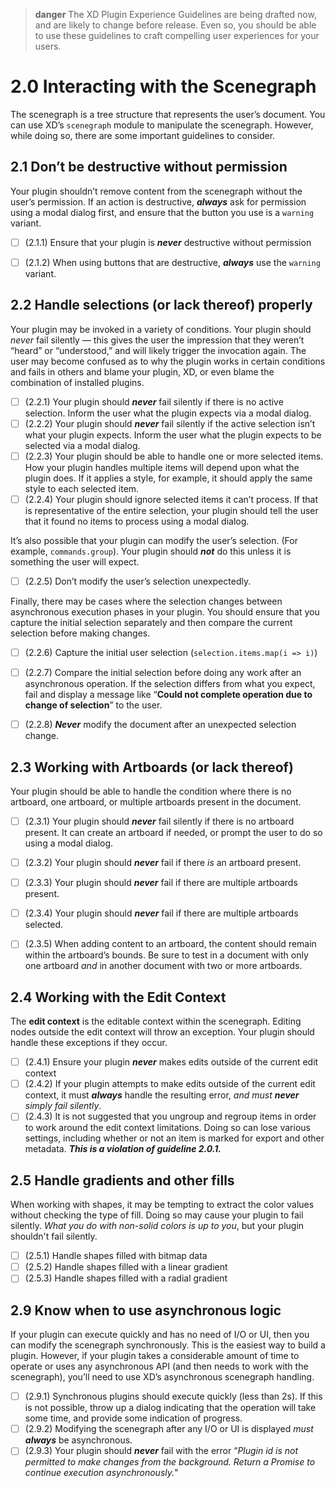 > **danger**
> The XD Plugin Experience Guidelines are being drafted now, and are likely to change before release. Even so, you should be able to use these guidelines to craft compelling user experiences for your users.

# 2.0 Interacting with the Scenegraph

The scenegraph is a tree structure that represents the user’s document. You can use XD’s `scenegraph` module to manipulate the scenegraph. However, while doing so, there are some important guidelines to consider.


## 2.1 Don’t be destructive without permission

Your plugin shouldn’t remove content from the scenegraph without the user’s permission. If an action is destructive, ***always*** ask for permission using a modal dialog first, and ensure that the button you use is a `warning` variant.


- [ ] (2.1.1) Ensure that your plugin is ***never*** destructive without permission
- [ ] (2.1.2) When using buttons that are destructive, ***always*** use the `warning` variant.


## 2.2 Handle selections (or lack thereof) properly

Your plugin may be invoked in a variety of conditions. Your plugin should *never* fail silently — this gives the user the impression that they weren’t “heard” or “understood,” and will likely trigger the invocation again. The user may become confused as to why the plugin works in certain conditions and fails in others and blame your plugin, XD, or even blame the combination of installed plugins.


- [ ] (2.2.1) Your plugin should ***never*** fail silently if there is no active selection. Inform the user what the plugin expects via a modal dialog.
- [ ] (2.2.2) Your plugin should ***never*** fail silently if the active selection isn’t what your plugin expects. Inform the user what the plugin expects to be selected via a modal dialog.
- [ ] (2.2.3) Your plugin should be able to handle one or more selected items. How your plugin handles multiple items will depend upon what the plugin does. If it applies a style, for example, it should apply the same style to each selected item.
- [ ] (2.2.4) Your plugin should ignore selected items it can’t process. If that is representative of the entire selection, your plugin should tell the user that it found no items to process using a modal dialog.

It’s also possible that your plugin can modify the user’s selection. (For example, `commands.group`). Your plugin should ***not*** do this unless it is something the user will expect.


- [ ] (2.2.5) Don’t modify the user’s selection unexpectedly.

Finally, there may be cases where the selection changes between asynchronous execution phases in your plugin. You should ensure that you capture the initial selection separately and then compare the current selection before making changes.


- [ ] (2.2.6) Capture the initial user selection (`selection.items.map(i => i)`)
- [ ] (2.2.7) Compare the initial selection before doing any work after an asynchronous operation. If the selection differs from what you expect, fail and display a message like “**Could not complete operation due to change of selection**” to the user.
- [ ] (2.2.8) ***Never*** modify the document after an unexpected selection change.


## 2.3 Working with Artboards (or lack thereof)

Your plugin should be able to handle the condition where there is no artboard, one artboard, or multiple artboards present in the document.


- [ ] (2.3.1) Your plugin should ***never*** fail silently if there is no artboard present. It can create an artboard if needed, or prompt the user to do so using a modal dialog.
- [ ] (2.3.2) Your plugin should ***never*** fail if there *is* an artboard present.
- [ ] (2.3.3) Your plugin should ***never*** fail if there are multiple artboards present.
- [ ] (2.3.4) Your plugin should ***never*** fail if there are multiple artboards selected.
- [ ] (2.3.5) When adding content to an artboard, the content should remain within the artboard’s bounds. Be sure to test in a document with only one artboard *and* in another document with two or more artboards.


## 2.4 Working with the Edit Context

The **edit context** is the editable context within the scenegraph. Editing nodes outside the edit context will throw an exception. Your plugin should handle these exceptions if they occur.


- [ ] (2.4.1) Ensure your plugin ***never*** makes edits outside of the current edit context
- [ ] (2.4.2) If your plugin attempts to make edits outside of the current edit context, it must ***always*** handle the resulting error, *and must* ***never*** *simply fail silently*.
- [ ] (2.4.3) It is not suggested that you ungroup and regroup items in order to work around the edit context limitations. Doing so can lose various settings, including whether or not an item is marked for export and other metadata. ***This is a violation of guideline 2.0.1.***

## 2.5 Handle gradients and other fills

When working with shapes, it may be tempting to extract the color values without checking the type of fill. Doing so may cause your plugin to fail silently. _What you do with non-solid colors is up to you_, but your plugin shouldn't fail silently.

- [ ] (2.5.1) Handle shapes filled with bitmap data
- [ ] (2.5.2) Handle shapes filled with a linear gradient
- [ ] (2.5.3) Handle shapes filled with a radial gradient

## 2.9 Know when to use asynchronous logic

If your plugin can execute quickly and has no need of I/O or UI, then you can modify the scenegraph synchronously. This is the easiest way to build a plugin. However, if your plugin takes a considerable amount of time to operate or uses any asynchronous API (and then needs to work with the scenegraph), you’ll need to use XD’s asynchronous scenegraph handling.


- [ ] (2.9.1) Synchronous plugins should execute quickly (less than 2s). If this is not possible, throw up a dialog indicating that the operation will take some time, and provide some indication of progress.
- [ ] (2.9.2) Modifying the scenegraph after any I/O or UI is displayed *must* ***always*** be asynchronous.
- [ ] (2.9.3) Your plugin should ***never*** fail with the error “*Plugin id is not permitted to make changes from the background. Return a Promise to continue execution asynchronously.*"
